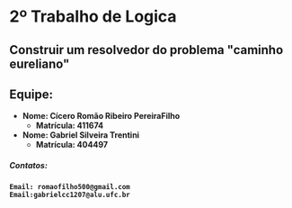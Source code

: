# <b>2º Trabalho de Logica<b>

## Construir um resolvedor do problema "caminho eureliano"

## Equipe:
- Nome: Cícero Romão Ribeiro PereiraFilho
    - Matrícula: 411674
- Nome: Gabriel Silveira Trentini
    - Matrícula: 404497



##### Contatos:
    Email: romaofilho500@gmail.com
    Email:gabrielcc1207@alu.ufc.br